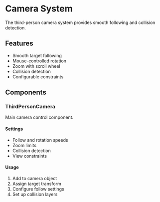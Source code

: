# Camera System

The third-person camera system provides smooth following and collision detection.

## Features
- Smooth target following
- Mouse-controlled rotation
- Zoom with scroll wheel
- Collision detection
- Configurable constraints

## Components

### ThirdPersonCamera
Main camera control component.

#### Settings
- Follow and rotation speeds
- Zoom limits
- Collision detection
- View constraints

#### Usage
1. Add to camera object
2. Assign target transform
3. Configure follow settings
4. Set up collision layers 